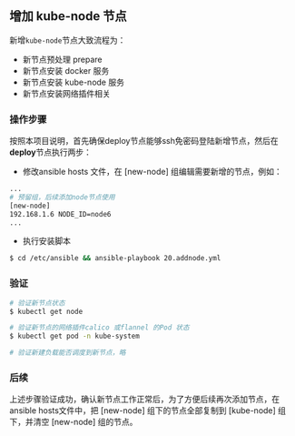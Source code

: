 ## 增加 kube-node 节点

新增`kube-node`节点大致流程为：
- 新节点预处理 prepare
- 新节点安装 docker 服务
- 新节点安装 kube-node 服务
- 新节点安装网络插件相关

### 操作步骤

按照本项目说明，首先确保deploy节点能够ssh免密码登陆新增节点，然后在**deploy**节点执行两步：

- 修改ansible hosts 文件，在 [new-node] 组编辑需要新增的节点，例如：

``` bash
...
# 预留组，后续添加node节点使用
[new-node]
192.168.1.6 NODE_ID=node6
...
```
- 执行安装脚本

``` bash
$ cd /etc/ansible && ansible-playbook 20.addnode.yml
```

### 验证

``` bash
# 验证新节点状态
$ kubectl get node

# 验证新节点的网络插件calico 或flannel 的Pod 状态
$ kubectl get pod -n kube-system

# 验证新建负载能否调度到新节点，略
```

### 后续

上述步骤验证成功，确认新节点工作正常后，为了方便后续再次添加节点，在ansible hosts文件中，把 [new-node] 组下的节点全部复制到 [kube-node] 组下，并清空 [new-node] 组的节点。

